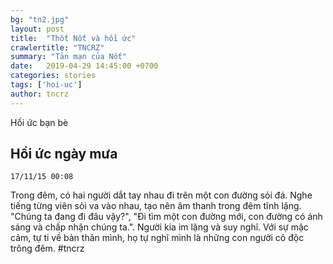 ```yaml
---
bg: "tn2.jpg"
layout: post
title:  "Thốt Nốt và hồi ức"
crawlertitle: "TNCRZ"
summary: "Tản mạn của Nốt"
date:   2019-04-29 14:45:00 +0700
categories: stories
tags: ['hoi-uc']
author: tncrz
---
```

Hồi ức bạn bè

## Hồi ức ngày mưa
`17/11/15 00:08`

Trong đêm, có hai người dắt tay nhau đi trên một con đường sỏi đá.
Nghe tiếng từng viên sỏi va vào nhau, tạo nên âm thanh trong đêm tĩnh lặng.
"Chúng ta đang đi đâu vậy?", "Đi tìm một con đường mới, con đường có ánh sáng và chấp nhận chúng ta.".
Người kia im lặng và suy nghĩ. 
Với sự mặc cảm, tự ti về bản thân mình, họ tự nghĩ mình là những con người cô độc trông đêm. 
#tncrz